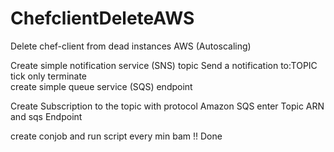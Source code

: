 # ChefclientDeleteAWS
Delete chef-client from dead instances AWS (Autoscaling)

Create simple notification service (SNS) topic 
Send a notification to:TOPIC tick only terminate  
create simple queue service (SQS) endpoint

Create Subscription to the topic with protocol Amazon SQS
enter Topic ARN  and  sqs Endpoint 

create conjob and run script every min bam !!
Done





